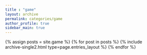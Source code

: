 ```yaml
---
title : "game"
layout: archive
permalink: categories/game
author_profile: true
sidebar_main: true
---
```


{% assign posts = site.game %}
{% for post in posts %} {% include archive-single2.html type=page.entries_layout %} {% endfor %}